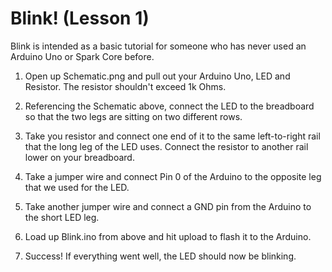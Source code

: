 # Blink! (Lesson 1)

Blink is intended as a basic tutorial for someone who has never used an Arduino Uno or Spark Core before. 

1. Open up Schematic.png and pull out your Arduino Uno, LED and Resistor. The resistor shouldn't exceed 1k Ohms.
2. Referencing the Schematic above, connect the LED to the breadboard so that the two legs are sitting on two different rows.
3. Take you resistor and connect one end of it to the same left-to-right rail that the long leg of the LED uses. Connect the resistor to another rail lower on your breadboard.
4. Take a jumper wire and connect Pin 0 of the Arduino to the opposite leg that we used for the LED.
5. Take another jumper wire and connect a GND pin from the Arduino to the short LED leg.

6. Load up Blink.ino from above and hit upload to flash it to the Arduino.
7. Success! If everything went well, the LED should now be blinking.